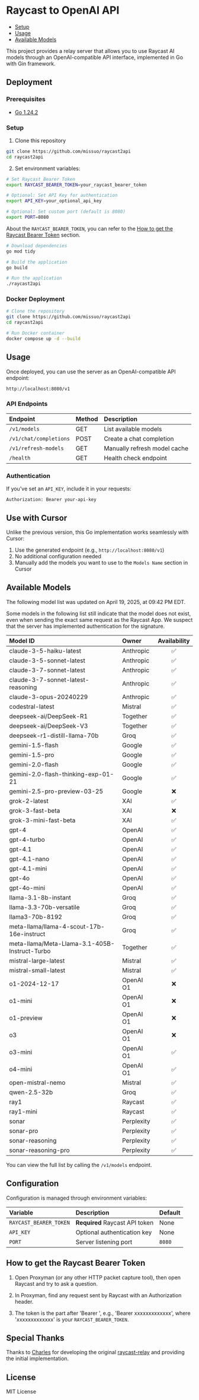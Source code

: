 # Raycast to OpenAI API

- [Setup](#setup)
- [Usage](#usage)
- [Available Models](#available-models)

This project provides a relay server that allows you to use Raycast AI models through an OpenAI-compatible API interface, implemented in Go with Gin framework.

## Deployment

### Prerequisites

- [Go 1.24.2](https://golang.org/dl/)

### Setup

1. Clone this repository

```bash
git clone https://github.com/missuo/raycast2api
cd raycast2api
```

2. Set environment variables:

```bash
# Set Raycast Bearer Token
export RAYCAST_BEARER_TOKEN=your_raycast_bearer_token

# Optional: Set API Key for authentication
export API_KEY=your_optional_api_key

# Optional: Set custom port (default is 8080)
export PORT=8080
```

About the `RAYCAST_BEARER_TOKEN`, you can refer to the [How to get the Raycast Bearer Token](#how-to-get-the-raycast-bearer-token) section.

```bash
# Download dependencies
go mod tidy

# Build the application
go build

# Run the application
./raycast2api
```

### Docker Deployment

```bash
# Clone the repository
git clone https://github.com/missuo/raycast2api
cd raycast2api

# Run Docker container
docker compose up -d --build
```

## Usage

Once deployed, you can use the server as an OpenAI-compatible API endpoint:

```
http://localhost:8080/v1
```

### API Endpoints

| Endpoint | Method | Description |
|:---------|:-------|:------------|
| `/v1/models` | GET | List available models |
| `/v1/chat/completions` | POST | Create a chat completion |
| `/v1/refresh-models` | GET | Manually refresh model cache |
| `/health` | GET | Health check endpoint |

### Authentication

If you've set an `API_KEY`, include it in your requests:

```
Authorization: Bearer your-api-key
```

## Use with Cursor

Unlike the previous version, this Go implementation works seamlessly with Cursor:

1. Use the generated endpoint (e.g., `http://localhost:8080/v1`)
2. No additional configuration needed
3. Manually add the models you want to use to the `Models Name` section in Cursor

## Available Models

The following model list was updated on April 19, 2025, at 09:42 PM EDT. 

Some models in the following list still indicate that the model does not exist, even when sending the exact same request as the Raycast App. We suspect that the server has implemented authentication for the signature.

| Model ID | Owner | Availability |
|:---|:---|:---:|
| claude-3-5-haiku-latest | Anthropic | ✅ |
| claude-3-5-sonnet-latest | Anthropic | ✅ |
| claude-3-7-sonnet-latest | Anthropic | ✅ |
| claude-3-7-sonnet-latest-reasoning | Anthropic | ✅ |
| claude-3-opus-20240229 | Anthropic | ✅ |
| codestral-latest | Mistral | ✅ |
| deepseek-ai/DeepSeek-R1 | Together | ✅ |
| deepseek-ai/DeepSeek-V3 | Together | ✅ |
| deepseek-r1-distill-llama-70b | Groq | ✅ |
| gemini-1.5-flash | Google | ✅ |
| gemini-1.5-pro | Google | ✅ |
| gemini-2.0-flash | Google | ✅ |
| gemini-2.0-flash-thinking-exp-01-21 | Google | ✅ |
| gemini-2.5-pro-preview-03-25 | Google | ❌ |
| grok-2-latest | XAI | ✅ |
| grok-3-fast-beta | XAI | ❌ |
| grok-3-mini-fast-beta | XAI | ✅ |
| gpt-4 | OpenAI | ✅ |
| gpt-4-turbo | OpenAI | ✅ |
| gpt-4.1 | OpenAI | ✅ |
| gpt-4.1-nano | OpenAI | ✅ |
| gpt-4.1-mini | OpenAI | ✅ |
| gpt-4o | OpenAI | ✅ |
| gpt-4o-mini | OpenAI | ✅ |
| llama-3.1-8b-instant | Groq | ✅ |
| llama-3.3-70b-versatile | Groq | ✅ |
| llama3-70b-8192 | Groq | ✅ |
| meta-llama/llama-4-scout-17b-16e-instruct | Groq | ✅ |
| meta-llama/Meta-Llama-3.1-405B-Instruct-Turbo | Together | ✅ |
| mistral-large-latest | Mistral | ✅ |
| mistral-small-latest | Mistral | ✅ |
| o1-2024-12-17 | OpenAI O1 | ❌ |
| o1-mini | OpenAI O1 | ❌ |
| o1-preview | OpenAI O1 | ❌ |
| o3 | OpenAI O1 | ❌ |
| o3-mini | OpenAI O1 | ✅ |
| o4-mini | OpenAI O1 | ✅ |
| open-mistral-nemo | Mistral | ✅ |
| qwen-2.5-32b | Groq | ✅ |
| ray1 | Raycast | ✅ |
| ray1-mini | Raycast | ✅ |
| sonar | Perplexity | ✅ |
| sonar-pro | Perplexity | ✅ |
| sonar-reasoning | Perplexity | ✅ |
| sonar-reasoning-pro | Perplexity | ✅ |

You can view the full list by calling the `/v1/models` endpoint.

## Configuration

Configuration is managed through environment variables:

| Variable | Description | Default |
|:---------|:------------|:--------|
| `RAYCAST_BEARER_TOKEN` | **Required** Raycast API token | None |
| `API_KEY` | Optional authentication key | None |
| `PORT` | Server listening port | `8080` |

## How to get the Raycast Bearer Token

1. Open Proxyman (or any other HTTP packet capture tool), then open Raycast and try to ask a question.

2. In Proxyman, find any request sent by Raycast with an Authorization header.

3. The token is the part after 'Bearer ', e.g., 'Bearer xxxxxxxxxxxxx', where 'xxxxxxxxxxxxx' is your `RAYCAST_BEARER_TOKEN`.

## Special Thanks

Thanks to [Charles](https://github.com/szcharlesji) for developing the original [raycast-relay](https://github.com/szcharlesji/raycast-relay) and providing the initial implementation.

## License

MIT License
